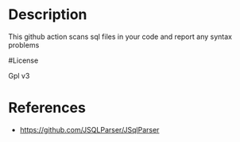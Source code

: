 # Description

This github action scans sql files in your code and report any syntax problems


#License

Gpl v3

# References

- https://github.com/JSQLParser/JSqlParser